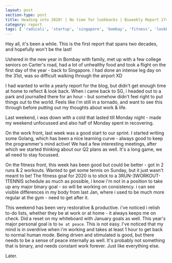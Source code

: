 ```yaml
---
layout: post
section-type: post
title: Heading into 2020! | No time for lookbacks | Biweekly Report 174,175
category: report
tags: [ 'radicali', 'startup', 'singapore', 'bombay', 'fitness', 'lookback' ]
---
```


Hey all, it's been a while. This is the first report that spans two decades, and hopefully won't be the last!

Ushered in the new year in Bombay with family, met up with a few college seniors on Carter's road, had a lot of unhealthy food and took a flight on the first day of the year - back to Singapore. I had done an intense leg day on the 31st, was so difficult walking through the airport XD

I had wanted to write a yearly report for the blog, but didn't get enough time at home to reflect & look back. When i came back to SG, i headed out to a park and journalled there for an hour - but somehow didn't feel right to put things out to the world. Feels like i'm still in a tornado, and want to see this through before putting out my thoughts about work & life. 

Last weekend, i was down with a cold that lasted till Monday night - made my weekend unfocussed and also half of Monday spent in recovering. 

On the work front, last week was a good start to our sprint. I started writing some Golang, which has been a nice learning curve - always good to keep the programmer's mind active! We had a few interesting meetings, after which we started thinking about our Q2 plans as well. It's a long game, we all need to stay focussed. 

On the fitness front, this week has been good but could be better - got in 2 runs & 2 workouts. Wanted to get some tennis on Sunday, but it just wasn't meant to be! The fitness goal for 2020 is to stick to a 3RUN-3WORKOUT-1TENNIS schedule as much as possible, i know i'm not in a position to take up any major binary goal - so will be working on consistency. i can see visible differences in my body from last Jan, where i used to be much more regular at the gym - need to get after it.

This weekend has been very restorative & productive. i've noticed i relish to-do lists, whether they be at work or at home - it always keeps me on check. Did a reset on my whiteboard with January goals as well. This year's major personal goal is to `be at peace`. This is not easy. I've noticed that my mind is in overdrive when i'm working and takes at least 1 hour to get back to normal human mode. Being driven and stimulated is good, but there needs to be a sense of peace internally as well. It's probably not something that is binary, and needs constant work forever. Just like everything else.

Later.